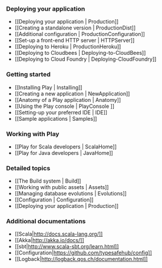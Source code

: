 ### Deploying your application

- [[Deploying your application | Production]]
- [[Creating a standalone version | ProductionDist]]
- [[Additional configuration | ProductionConfiguration]]
- [[Set-up a front-end HTTP server | HTTPServer]]
- [[Deploying to Heroku | ProductionHeroku]]
- [[Deploying to Cloudbees | Deploying-to-CloudBees]]
- [[Deploying to Cloud Foundry | Deploying-CloudFoundry]]

### Getting started

- [[Installing Play | Installing]]
- [[Creating a new application | NewApplication]]
- [[Anatomy of a Play application | Anatomy]]
- [[Using the Play console | PlayConsole ]]
- [[Setting-up your preferred IDE | IDE]]
- [[Sample applications | Samples]]

### Working with Play 
- [[Play for Scala developers | ScalaHome]]
- [[Play for Java developers | JavaHome]]

### Detailed topics

- [[The Build system | Build]]
- [[Working with public assets | Assets]]
- [[Managing database evolutions | Evolutions]]
- [[Configuration | Configuration]]
- [[Deploying your application | Production]]

### Additional documentations

- [[Scala|http://docs.scala-lang.org/]]
- [[Akka|http://akka.io/docs/]]
- [[sbt|http://www.scala-sbt.org/learn.html]]
- [[Configuration|https://github.com/typesafehub/config]]
- [[Logback|http://logback.qos.ch/documentation.html]]
